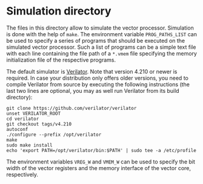 # Simulation directory

The files in this directory allow to simulate the vector processor.  Simulation
is done with the help of `make`.   The environment variable `PROG_PATHS_LIST`
can be used to specify a series of programs that should be executed on the
simulated vector processor.  Such a list of programs can be a simple text file
with each line containing the file path of a `*.vmem` file specifying the
memory initialization file of the respective programs.

The default simulator is [Verilator](https://www.veripool.org/verilator/).
Note that version 4.210 or newer is required.  In case your distribution only
offers older versions, you need to compile Verilator from source by executing
the following instructions (the last two lines are optional, you may as well
run Verilator from its build directory):
```
git clone https://github.com/verilator/verilator
unset VERILATOR_ROOT
cd verilator
git checkout tags/v4.210
autoconf
./configure --prefix /opt/verilator
make
sudo make install
echo 'export PATH=/opt/verilator/bin:$PATH' | sudo tee -a /etc/profile
```

The environment variables `VREG_W` and `VMEM_W` can be used to specify the bit
width of the vector registers and the memory interface of the vector core,
respectively.
